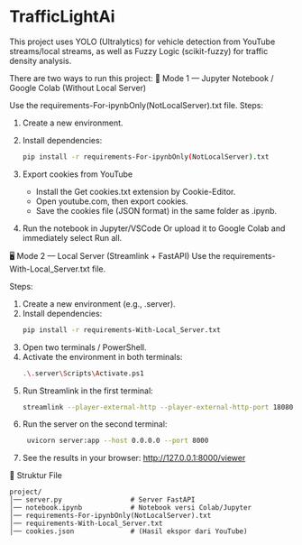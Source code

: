 # TrafficLightAi
This project uses YOLO (Ultralytics) for vehicle detection from YouTube streams/local streams, as well as Fuzzy Logic (scikit-fuzzy) for traffic density analysis.

There are two ways to run this project:
📓 Mode 1 — Jupyter Notebook / Google Colab (Without Local Server)

Use the requirements-For-ipynbOnly(NotLocalServer).txt file.
Steps:
1. Create a new environment.
2. Install dependencies:
   ```bash
   pip install -r requirements-For-ipynbOnly(NotLocalServer).txt
   ```
3. Export cookies from YouTube
   - Install the Get cookies.txt extension by Cookie-Editor.
   - Open youtube.com, then export cookies.
   - Save the cookies file (JSON format) in the same folder as .ipynb.

4. Run the notebook in Jupyter/VSCode Or upload it to Google Colab and immediately select Run all.
   
🖥️ Mode 2 — Local Server (Streamlink + FastAPI)
Use the requirements-With-Local_Server.txt file.

Steps:
1. Create a new environment (e.g., .server).
2. Install dependencies:
   ```bash
   pip install -r requirements-With-Local_Server.txt
   ```
3. Open two terminals / PowerShell.
4. Activate the environment in both terminals:
   ```bash
   .\.server\Scripts\Activate.ps1
   ```
5. Run Streamlink in the first terminal:
   ```bash
   streamlink --player-external-http --player-external-http-port 18080 "https://www.youtube.com/live/ByED80IKdIU" 480p
   ```
6. Run the server on the second terminal:
   ```bash
    uvicorn server:app --host 0.0.0.0 --port 8000
   ```
7. See the results in your browser:
   http://127.0.0.1:8000/viewer 

📂 Struktur File
```pqsql
project/
│── server.py                 # Server FastAPI
│── notebook.ipynb            # Notebook versi Colab/Jupyter
│── requirements-For-ipynbOnly(NotLocalServer).txt
│── requirements-With-Local_Server.txt
│── cookies.json              # (Hasil ekspor dari YouTube)

```
